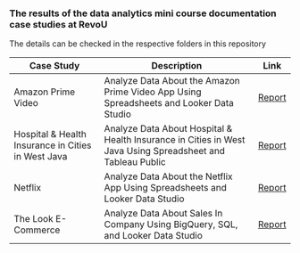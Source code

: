 ### The results of the data analytics mini course documentation case studies at RevoU

The details can be checked in the respective folders in this repository

Case Study | Description | Link
--- | --- | ---
Amazon Prime Video    | Analyze Data About the Amazon Prime Video App Using Spreadsheets and Looker Data Studio | [Report]()
Hospital & Health Insurance in Cities in West Java | Analyze Data About Hospital & Health Insurance in Cities in West Java Using Spreadsheet and Tableau Public| [Report]()
Netflix    | Analyze Data About the Netflix App Using Spreadsheets and Looker Data Studio | [Report]()
The Look E-Commerce   | Analyze Data About Sales In Company Using BigQuery, SQL, and Looker Data Studio | [Report]()
